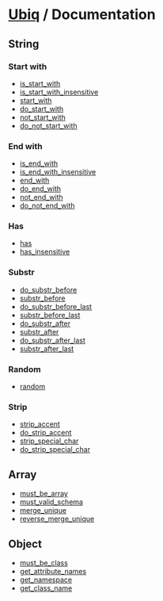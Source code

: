 [Ubiq](https://github.com/Pixel418/Ubiq#readme) / Documentation
======


String
-------- 

### Start with

* [is_start_with](./string/is_start_with.md#readme)
* [is_start_with_insensitive](./string/is_start_with_insensitive.md#readme)
* [start_with](./string/start_with.md#readme)
* [do_start_with](./string/do_start_with.md#readme)
* [not_start_with](./string/not_start_with.md#readme)
* [do_not_start_with](./string/do_not_start_with.md#readme)

### End with

* [is_end_with](./string/is_end_with.md#readme)
* [is_end_with_insensitive](./string/is_end_with_insensitive.md#readme)
* [end_with](./string/end_with.md#readme)
* [do_end_with](./string/do_end_with.md#readme)
* [not_end_with](./string/not_end_with.md#readme)
* [do_not_end_with](./string/do_not_end_with.md#readme)

### Has

* [has](./string/has.md#readme)
* [has_insensitive](./string/has_insensitive.md#readme)

### Substr

* [do_substr_before](./string/do_substr_before.md#readme)
* [substr_before](./string/substr_before.md#readme)
* [do_substr_before_last](./string/do_substr_before_last.md#readme)
* [substr_before_last](./string/substr_before_last.md#readme)
* [do_substr_after](./string/do_substr_after.md#readme)
* [substr_after](./string/substr_after.md#readme)
* [do_substr_after_last](./string/do_substr_after_last.md#readme)
* [substr_after_last](./string/substr_after_last.md#readme)

### Random

* [random](./string/random.md#readme)

### Strip

* [strip_accent](./string/strip_accent.md#readme)
* [do_strip_accent](./string/do_strip_accent.md#readme)
* [strip_special_char](./string/do_strip_special_char.md#readme)
* [do_strip_special_char](./string/do_strip_special_char.md#readme)



Array
-------- 

* [must_be_array](./array/must_be_array.md#readme)
* [must_valid_schema](./array/must_valid_schema.md#readme)
* [merge_unique](./array/merge_unique.md#readme)
* [reverse_merge_unique](./array/reverse_merge_unique.md#readme)



Object
-------- 

* [must_be_class](./object/must_be_class.md#readme)
* [get_attribute_names](./object/get_attribute_names.md#readme)
* [get_namespace](./object/get_namespace.md#readme)
* [get_class_name](./object/get_class_name.md#readme)
